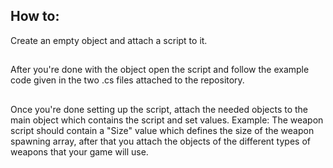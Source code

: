 ## How to:
Create an empty object and attach a script to it.
##
After you're done with the object open the script and follow the example code given in the two .cs files attached to the repository.
##
Once you're done setting up the script, attach the needed objects to the main object which contains the script and set values. Example: The weapon script should contain a "Size" value which defines the size of the weapon spawning array, after that you attach the objects of the different types of weapons that your game will use.
